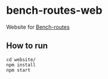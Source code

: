 # bench-routes-web
Website for [Bench-routes](https://github.com/zairza-cetb/bench-routes)

## How to run
```
cd website/
npm install
npm start
```
